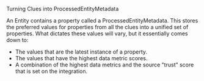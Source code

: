 Turning Clues into ProcessedEntityMetadata

An Entity contains a property called a ProcessedEntityMetadata. This stores the preferred values for properties from all the clues into a unified set of properties. What dictates these values will vary, but it essentially comes down to:

 - The values that are the latest instance of a property.
 - The values that have the highest data metric scores.
 - A combination of the highest data metrics and the source "trust" score that is set on the integration. 